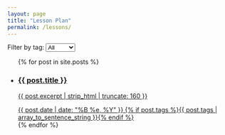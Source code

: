 ```yaml
---
layout: page
title: "Lesson Plan"
permalink: /lessons/
---
```


<div class="filters">
  <label>Filter by tag:
    <select id="tag-filter">
      <option value="">All</option>
      {% assign all_tags = site.tags | sort %}
      {% for t in all_tags %}
        <option value="{{ t[0] }}">{{ t[0] }}</option>
      {% endfor %}
    </select>
  </label>
</div>

<ul id="post-list" class="card-list">
  {% for post in site.posts %}
    <li class="card" data-tags="{{ post.tags | join: ' ' }}">
      <a class="card-link" href="{{ post.url | relative_url }}">
        <h3 class="card-title">{{ post.title }}</h3>
        <p class="card-excerpt">{{ post.excerpt | strip_html | truncate: 160 }}</p>
        <span class="card-date">{{ post.date | date: "%B %e, %Y" }}</span>
        {% if post.tags %}<span class="card-tags">{{ post.tags | array_to_sentence_string }}</span>{% endif %}
      </a>
    </li>
  {% endfor %}
</ul>

<script>
  // Simple client-side tag filter (no build needed)
  document.addEventListener('DOMContentLoaded', function(){
    var sel = document.getElementById('tag-filter');
    var items = Array.prototype.slice.call(document.querySelectorAll('#post-list .card'));
    sel.addEventListener('change', function(){
      var v = sel.value.trim();
      items.forEach(function(el){
        if(!v) { el.style.display = ''; return; }
        var tags = (el.getAttribute('data-tags') || '').split(' ');
        el.style.display = tags.includes(v) ? '' : 'none';
      });
    });
  });
</script>
